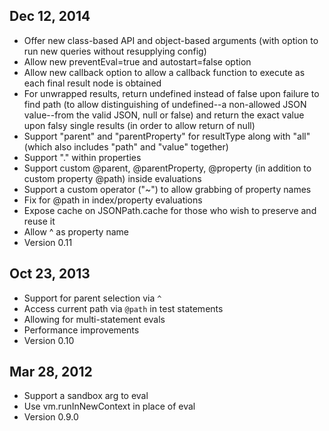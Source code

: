 ## Dec 12, 2014
* Offer new class-based API and object-based arguments (with option to run new queries without resupplying config)
* Allow new preventEval=true and autostart=false option
* Allow new callback option to allow a callback function to execute as each final result node is obtained
* For unwrapped results, return undefined instead of false upon failure to find path (to allow distinguishing of undefined--a non-allowed JSON value--from the valid JSON, null or false) and return the exact value upon falsy single results (in order to allow return of null)
* Support "parent" and "parentProperty" for resultType along with "all" (which also includes "path" and "value" together)
* Support "." within properties
* Support custom @parent, @parentProperty, @property (in addition to custom property @path) inside evaluations
* Support a custom operator ("~") to allow grabbing of property names
* Fix for @path in index/property evaluations
* Expose cache on JSONPath.cache for those who wish to preserve and reuse it
* Allow ^ as property name
* Version 0.11

## Oct 23, 2013

* Support for parent selection via `^`
* Access current path via `@path` in test statements
* Allowing for multi-statement evals
* Performance improvements
* Version 0.10

## Mar 28, 2012

* Support a sandbox arg to eval
* Use vm.runInNewContext in place of eval
* Version 0.9.0
